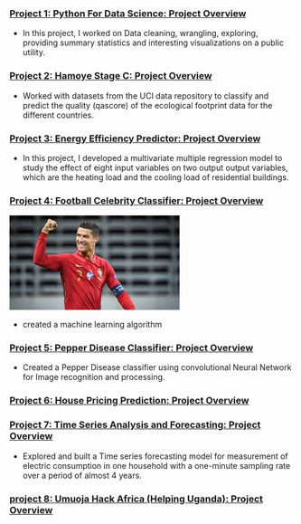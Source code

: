 
### [Project 1: Python For Data Science: Project Overview](https://github.com/Godson199/Python-for-Data-science)
* In this project, I worked on Data cleaning, wrangling, exploring, providing summary statistics and interesting visualizations on a public utility.                                                                                                                                                            
### [Project 2: Hamoye Stage C: Project Overview](https://github.com/Godson199/stage_c_tag_alng)
* Worked with datasets from the UCI data repository to classify and predict the quality (qascore) of the ecological footprint data for the different countries. 

### [Project 3: Energy Efficiency Predictor: Project Overview](https://github.com/Godson199/Hamoye_stage_B/blob/main/Hamoye%20_Internship_Stage_B_Project1.ipynb)
* In this project, I developed a multivariate multiple regression model to study the effect of eight input variables on two output output variables, which are the heating load and the cooling load of residential buildings.

### [Project 4: Football Celebrity Classifier: Project Overview](https://github.com/Godson199/Football-Celebrity-classification)
![](/images/CR7.jpg)
* created a machine learning algorithm

### [Project 5: Pepper Disease Classifier: Project Overview]()
* Created a Pepper Disease classifier using convolutional Neural Network for Image recognition and processing.

### [Project 6: House Pricing Prediction: Project Overview]()

### [Project 7: Time Series Analysis and Forecasting: Project Overview](https://github.com/Godson199/Stage_E_tag_along)
* Explored and built a Time series forecasting model for measurement of electric consumption in one household with a one-minute sampling rate over a period of almost 4 years.

### [project 8: Umuoja Hack Africa (Helping Uganda): Project Overview]()
